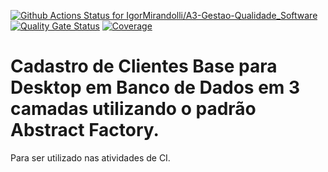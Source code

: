 [![Github Actions Status for IgorMirandolli/A3-Gestao-Qualidade_Software](https://github.com/IgorMirandolli/A3-Gestao-Qualidade_Software/workflows/Integra%C3%A7%C3%A3o%20continua%20de%20Java%20com%20Maven/badge.svg)](https://github.com/IgorMirandolli/A3-Gestao-Qualidade_Software/actions) 
[![Quality Gate Status](https://sonarcloud.io/api/project_badges/measure?project=IgorMirandolli_A3-Gestao-Qualidade_Software&metric=alert_status)](https://sonarcloud.io/summary/new_code?id=IgorMirandolli_A3-Gestao-Qualidade_Software)
[![Coverage](https://sonarcloud.io/api/project_badges/measure?project=IgorMirandolli_A3-Gestao-Qualidade_Software&metric=coverage)](https://sonarcloud.io/component_measures?id=IgorMirandolli_A3-Gestao-Qualidade_Software_base&metric=coverage)

# Cadastro de Clientes Base para Desktop em Banco de Dados em 3 camadas utilizando o padrão Abstract Factory.

Para ser utilizado nas atividades de CI.

